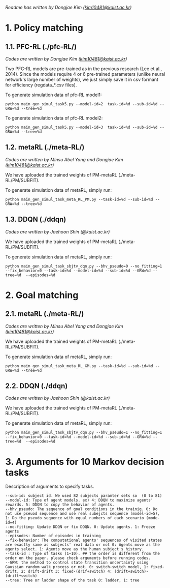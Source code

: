 *Readme has written by Dongjae Kim (kim10481@kaist.ac.kr)*

# 1. Policy matching

## 1.1. PFC-RL (./pfc-RL/)

*Codes are written by Dongjae Kim (kim10481@kaist.ac.kr)*

Two PFC-RL models are pre-trained as in the previous research (Lee et al., 2014). Since the models require 4 or 6 pre-trained parameters (unlike neural network's large number of weights), we just simply save it in csv formant for efficiency (regdata_*.csv files).

To generate simulation data of pfc-RL model1:

```
python main_gen_simul_task5.py --model-id=2  task-id=%d --sub-id=%d --GRW=%d --tree=%d
```

To generate simulation data of pfc-RL model2:

```
python main_gen_simul_task5.py --model-id=3  task-id=%d --sub-id=%d --GRW=%d --tree=%d
```

## 1.2. metaRL (./meta-RL/)

*Codes are written by  Minsu Abel Yang and Dongjae Kim (kim10481@kaist.ac.kr)*

We have uploaded the trained weights of PM-metaRL (./meta-RL/PM/SUBFIT). 

To generate simulation data of metaRL, simply run:

```
python main_gen_simul_task_meta_RL_PM.py --task-id=%d --sub-id=%d --GRW=%d --tree=%d
```



## 1.3. DDQN (./ddqn)

*Codes are written by  Jaehoon Shin (@kaist.ac.kr)*

We have uploaded the trained weights of PM-metaRL (./meta-RL/PM/SUBFIT). 

To generate simulation data of metaRL, simply run:

```
python main_gen_simul_task_sbjtv_dqn.py --bhv_pseudo=0 --no_fitting=1 --fix_behavior=0 --task-id=%d --model-id=%d --sub-id=%d --GRW=%d --tree=%d  --episodes=%d 
```

# 2. Goal matching

## 2.1. metaRL (./meta-RL/)

*Codes are written by  Minsu Abel Yang and Dongjae Kim (kim10481@kaist.ac.kr)*

We have uploaded the trained weights of PM-metaRL (./meta-RL/PM/SUBFIT). 

To generate simulation data of metaRL, simply run:

```
python main_gen_simul_task_meta_RL_GM.py --task-id=%d --sub-id=%d --GRW=%d --tree=%d
```

## 2.2. DDQN (./ddqn)

*Codes are written by  Jaehoon Shin (@kaist.ac.kr)*

We have uploaded the trained weights of PM-metaRL (./meta-RL/PM/SUBFIT). 

To generate simulation data of metaRL, simply run:

```
python main_gen_simul_task_sbjtv_dqn.py --bhv_pseudo=1 --no_fitting=1 --fix_behavior=0 --task-id=%d --model-id=%d --sub-id=%d --GRW=%d --tree=%d  --episodes=%d 
```

# 3. Arguments for 10 Markov decision tasks

Description of arguments to specify tasks.

```
--sub-id: subject id. We used 82 subjects paramter sets so  (0 to 81)
--model-id: Type of agent models. ex) 4: DDQN to maximize agents' rewards. 5: DDQN to copy the behavior of agents. 
--bhv_pseudo: The sequence of goal conditions in the trainig. 0: Do not use pseuod sequence and use real subejcts sequence (model-id=5), 1: Do the pseudo sequence with equal numbers of each scenario (mode-id=4)
--no-fitting: Update DDQN or fix DDQN. 0: Update agents. 1: Freeze agents
--episodes: Number of episodes in training
--fix-behavior: The computational agents' sequences of visited states are exactly same as subjects' real data or not 0: Agents move as the agents select. 1: Agents move as the human subject's history.
--task-id : Type of tasks (1~10). ## the order is different from the order on the paper. please check arguments before running codes.
--GRW: the method to control state transition uncertainty using Gaussian random walk process or not. 0: switch-switch model, 1: fixed-drift, 2: drift-drift 3: fixed-(drif+switch) 4: (drift+switch)-(drift+switch)
--tree: Tree or ladder shape of the task 0: ladder, 1: tree
```

